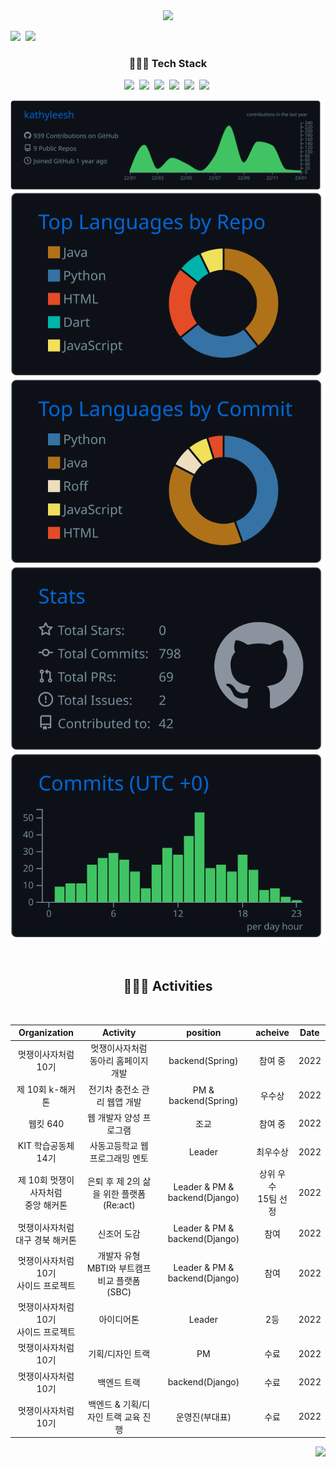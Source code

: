 <div align="center">
  
<img src="https://capsule-render.vercel.app/api?type=slice&color=4CC0AB&fontColor=ffffff&height=300&section=header&text=LEE&nbsp;SEO&nbsp;HYUN&fontSize=50&fontAlign=70&fontAlignY=25&rotate=20&desc=Here%20is%20future%20Backend%20Developer's%20GitHub&descAlign=70&descAlignY=40&&animation=fadeIn" />


<br>
  

<p align="left">
  <a href="https://www.instagram.com/seohyun_lee_20/"><img src="https://img.shields.io/badge/Instagram-E4405F?style=flat-square&logo=Instagram&logoColor=white&link=https://www.instagram.com/seohyun_lee_20/"/></a>&nbsp
  <a href="mailto:kathyleesh7@gmail.com"><img src="https://img.shields.io/badge/Gmail-d14836?style=flat-square&logo=Gmail&logoColor=white&link=kathyleesh7@gmail.com"/></a>
</p>
  
<p align="center">   
  <h3>👩🏻‍💻 Tech Stack</h3>
  <img src="https://img.shields.io/badge/Python-3766AB?style=flat-square&logo=Python&logoColor=white"/></a>&nbsp
  <img src="https://img.shields.io/badge/Django-092E20?style=flat-square&logo=Django&logoColor=white"/></a>&nbsp 
  <img src="https://img.shields.io/badge/Spring-6DB33F?style=flat-square&logo=Spring&logoColor=white"/></a>&nbsp
  <img src="https://img.shields.io/badge/Spring Boot-6DB33F?style=flat-square&logo=Spring Boot&logoColor=white"/></a>&nbsp    
  <img src="https://img.shields.io/badge/MySQL-4479A1?style=flat-square&logo=MySQL&logoColor=white"/></a>&nbsp 
  <img src="https://img.shields.io/badge/Amazon AWS-232F3E?style=flat-square&logo=Amazon AWS&logoColor=white"/></a>&nbsp 
  
</p>

[![](https://raw.githubusercontent.com/kathyleesh/kathyleesh/main/profile-summary-card-output/github_dark/0-profile-details.svg)](https://github.com/vn7n24fzkq/github-profile-summary-cards)
[![](https://raw.githubusercontent.com/kathyleesh/kathyleesh/main/profile-summary-card-output/github_dark/1-repos-per-language.svg)](https://github.com/vn7n24fzkq/github-profile-summary-cards) [![](https://raw.githubusercontent.com/kathyleesh/kathyleesh/main/profile-summary-card-output/github_dark/2-most-commit-language.svg)](https://github.com/vn7n24fzkq/github-profile-summary-cards)
[![](https://raw.githubusercontent.com/kathyleesh/kathyleesh/main/profile-summary-card-output/github_dark/3-stats.svg)](https://github.com/vn7n24fzkq/github-profile-summary-cards) [![](https://raw.githubusercontent.com/kathyleesh/kathyleesh/main/profile-summary-card-output/github_dark/4-productive-time.svg)](https://github.com/vn7n24fzkq/github-profile-summary-cards)


<br>
    <h2 align="center">👩🏻‍💻 Activities </h2>
  <br>
  
  |Organization|Activity|position|acheive|Date|
  |:---:|:---:|:---:|:---:|:---:|
  |멋쟁이사자처럼 10기|멋쟁이사자처럼 동아리 홈페이지 개발|backend(Spring)|참여 중|2022|
  |제 10회 k-해커톤|전기차 충전소 관리 웹앱 개발| PM & backend(Spring)|우수상|2022| 
  |웹킷 640|웹 개발자 양성 프로그램|조교|참여 중|2022|
  |KIT 학습공동체 14기|사동고등학교 웹프로그래밍 멘토|Leader|최우수상|2022|
  |제 10회 멋쟁이사자처럼 <br>중앙 해커톤| 은퇴 후 제 2의 삶을 위한 플랫폼 (Re:act) |Leader & PM & backend(Django)| 상위 우수<br>15팀 선정 |2022|
  |멋쟁이사자처럼 <br> 대구 경북 해커톤|신조어 도감|Leader & PM & backend(Django)|참여|2022|
  |멋쟁이사자처럼 10기 <br> 사이드 프로젝트|개발자 유형 MBTI와 부트캠프 비교 플랫폼(SBC)|Leader & PM & backend(Django)|참여|2022|
  |멋쟁이사자처럼 10기 <br> 사이드 프로젝트|아이디어톤|Leader|2등|2022|
  |멋쟁이사자처럼 10기|기획/디자인 트랙|PM|수료|2022|
  |멋쟁이사자처럼 10기|백엔드 트랙|backend(Django)|수료|2022|
  |멋쟁이사자처럼 10기|백엔드 & 기획/디자인 트랙 교육 진행 |운영진(부대표)|수료|2022|
  
<p align="right">
  <a href="https://hits.seeyoufarm.com"><img src="https://hits.seeyoufarm.com/api/count/incr/badge.svg?url=https%3A%2F%2Fgithub.com%2Fkathyleesh&count_bg=%23ED6DA3&title_bg=%2386757E&icon=github.svg&icon_color=%23E1DEDE&title=hits&edge_flat=false"/></a>
</p>

<br>
</div> 
